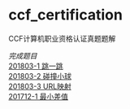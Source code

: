 # ccf_certification
CCF计算机职业资格认证真题题解

*完成题目*  
[201803-1 跳一跳](src/201803/201803-1.py)  
[201803-2 碰撞小球](src/201803/201803-2.py)  
[201803-3 URL映射](src/201803/201803-3.py)  
[201712-1 最小差值](src/201712/201712-1.py)  



